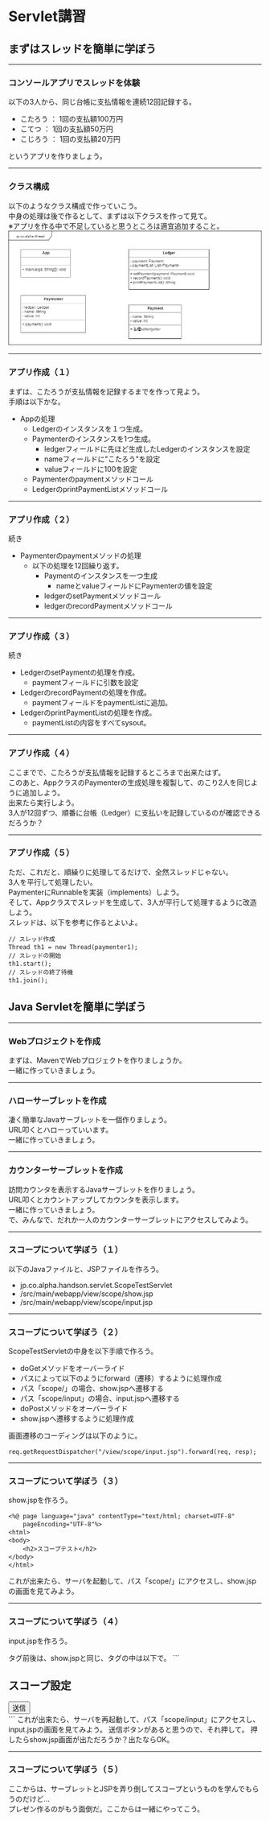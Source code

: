 # Servlet講習


>>>>
## まずはスレッドを簡単に学ぼう

----
### コンソールアプリでスレッドを体験
以下の3人から、同じ台帳に支払情報を連続12回記録する。
* こたろう  ： 1回の支払額100万円
* こてつ    ： 1回の支払額50万円
* こじろう  ： 1回の支払額20万円

というアプリを作りましょう。

----
### クラス構成
以下のようなクラス構成で作っていこう。  
中身の処理は後で作るとして、まずは以下クラスを作って見て。  
※アプリを作る中で不足していると思うところは適宜追加すること。
![クラス図](./img/thread_class_image.png)<!-- .element height="80%" width="80%" -->

----
### アプリ作成（１）
まずは、こたろうが支払情報を記録するまでを作って見よう。  
手順は以下かな。
* Appの処理
  * Ledgerのインスタンスを１つ生成。
  * Paymenterのインスタンスを1つ生成。
    * ledgerフィールドに先ほど生成したLedgerのインスタンスを設定
    * nameフィールドに"こたろう"を設定
    * valueフィールドに100を設定
  * Paymenterのpaymentメソッドコール
  * LedgerのprintPaymentListメソッドコール

----
### アプリ作成（２）
続き
* Paymenterのpaymentメソッドの処理
  * 以下の処理を12回繰り返す。
    * Paymentのインスタンスを一つ生成
      * nameとvalueフィールドにPaymenterの値を設定
    * ledgerのsetPaymentメソッドコール
    * ledgerのrecordPaymentメソッドコール

----
### アプリ作成（３）
続き
* LedgerのsetPaymentの処理を作成。
  * paymentフィールドに引数を設定
* LedgerのrecordPaymentの処理を作成。
  * paymentフィールドをpaymentListに追加。
* LedgerのprintPaymentListの処理を作成。
  * paymentListの内容をすべてsysout。

----
### アプリ作成（４）
ここまでで、こたろうが支払情報を記録するところまで出来たはず。  
このあと、AppクラスのPaymenterの生成処理を複製して、のこり2人を同じように追加しよう。  
出来たら実行しよう。  
3人が12回ずつ、順番に台帳（Ledger）に支払いを記録しているのが確認できるだろうか？

----
### アプリ作成（５）
ただ、これだと、順繰りに処理してるだけで、全然スレッドじゃない。  
3人を平行して処理したい。  
PaymenterにRunnableを実装（implements）しよう。  
そして、Appクラスでスレッドを生成して、3人が平行して処理するように改造しよう。  
スレッドは、以下を参考に作るとよいよ。  
```
// スレッド作成
Thread th1 = new Thread(paymenter1);
// スレッドの開始
th1.start();
// スレッドの終了待機
th1.join();
```

>>>>
## Java Servletを簡単に学ぼう

----
### Webプロジェクトを作成
まずは、MavenでWebプロジェクトを作りましょうか。  
一緒に作っていきましょう。

----
### ハローサーブレットを作成
凄く簡単なJavaサーブレットを一個作りましょう。  
URL叩くとハローっていいます。  
一緒に作っていきましょう。

----
### カウンターサーブレットを作成
訪問カウンタを表示するJavaサーブレットを作りましょう。  
URL叩くとカウントアップしてカウンタを表示します。  
一緒に作っていきましょう。  
で、みんなで、だれか一人のカウンターサーブレットにアクセスしてみよう。

----
### スコープについて学ぼう（１）
以下のJavaファイルと、JSPファイルを作ろう。
* jp.co.alpha.handson.servlet.ScopeTestServlet
* /src/main/webapp/view/scope/show.jsp
* /src/main/webapp/view/scope/input.jsp

----
### スコープについて学ぼう（２）
ScopeTestServletの中身を以下手順で作ろう。
* doGetメソッドをオーバーライド
 * パスによって以下のようにforward（遷移）するように処理作成
  * パス「scope/」の場合、show.jspへ遷移する
  * パス「scope/input」の場合、input.jspへ遷移する
* doPostメソッドをオーバーライド
 * show.jspへ遷移するように処理作成

画面遷移のコーディングは以下のように。
```
req.getRequestDispatcher("/view/scope/input.jsp").forward(req, resp);
```

----
### スコープについて学ぼう（３）
show.jspを作ろう。
```
<%@ page language="java" contentType="text/html; charset=UTF-8"
	pageEncoding="UTF-8"%>
<html>
<body>
	<h2>スコープテスト</h2>
</body>
</html>
```
これが出来たら、サーバを起動して、パス「scope/」にアクセスし、show.jspの画面を見てみよう。

----
### スコープについて学ぼう（４）
input.jspを作ろう。  
<body>タグ前後は、show.jspと同じ、<body>タグの中は以下で。
```
	<h2>スコープ設定</h2>
	<form method="post" action="send">
		<input type="submit" value="送信">
	</form>
```
これが出来たら、サーバを再起動して、パス「scope/input」にアクセスし、input.jspの画面を見てみよう。  
送信ボタンがあると思うので、それ押して。  
押したらshow.jsp画面が出ただろうか？出たならOK。

----
### スコープについて学ぼう（５）
ここからは、サーブレットとJSPを弄り倒してスコープというものを学んでもらうのだけど…  
プレゼン作るのがもう面倒だ。ここからは一緒にやってこう。

